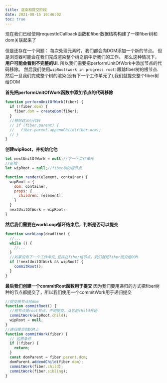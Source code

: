 ```yaml
---
title: 渲染和提交阶段
date: 2021-08-15 10:46:02
toc: true
---
```


现在我们已经使用requestIdCallback函数和fiber数据结构构建了一棵fiber树和dom关联起来了

但是还存在一个问题：
 每次处理元素时，我们都会向DOM添加一个新的节点。
 但是浏览器可能会在我们完成渲染整个树之前中断我们的工作。
 那么这种情况下，**用户可能会看到不完整的UI**.
所以我们需要把performUnitOfWork中添加节点的代码移除。
然后我们使用`wipRoot(work in progress root)`跟踪fiber树的根节点.
然后一旦我们完成整个树的渲染(没有下一个工作单元了),我们就提交整个fiber树给DOM

**首先把performUnitOfWork函数中添加节点的代码移除**
```js
function performUnitOfWork(fiber) {
  if (!fiber.dom) {
    fiber.dom = createDom(fiber);
  }
  //移除这三行代码
  // if (fiber.parent) {
  //   fiber.parent.appendChild(fiber.dom);
  // }
}
```

**创建wipRoot，并初始化他**
```js
let nextUnitOfWork = null;//下一个工作单元
//新增
let wipRoot = null;//fiber树的根节点
```
```js
function render(element, container) {
  wipRoot = {
    dom: container,
    props: {
      children: [element],
    }
  }
  nextUnitOfWork = wipRoot;
}
```

**然后我们需要在workLoop循环结束后，判断是否可以提交**
```js
function workLoop(deadline) {
  //...
  while () {
    //...
  }
  //如果没有下一个工作单元,且存在fiber根节点，我们就把fiber提交给DOM
  if (!nextUnitOfWork && wipRoot) {
    commitRoot();
  }
}
```

**最后我们创建一个commitRoot函数用于提交**
因为我们要用递归的方式把fiber树种的节点都提交了，所以我们使用一个commitWork用于递归提交
```js
//提交根节点给dom
function commitRoot() {
  //根节点是root节点，不用提交，从它的child开始
  commitWork(wipRoot.child);
  wipRoot = null;
}
//递归提交到DOM上
function commitWork(fiber) {
  // 边界条件
  if (!fiber) {
    return;
  }
  const domParent = fiber.parent.dom;
  domParent.addendChild(fiber.dom);
  commitWork(fiber.child);
  commitWork(fiber.sibling);
}
```


